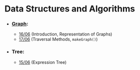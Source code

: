 # Data Structures and Algorithms

- ### [Graph](graphs):
    - [16/06](graphs/#introduction) (Introduction, Representation of Graphs)
    - [17/06](graphs/#traversal-methods) (Traversal Methods, `makeGraph()`)

- ### Tree:
    - [15/06](15-06-2021) (Expression Tree)